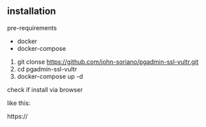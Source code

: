 ## installation

pre-requirements
* docker
* docker-compose

1. git clonse https://github.com/john-soriano/pgadmin-ssl-vultr.git
2. cd pgadmin-ssl-vultr
2. docker-compose up -d

check if install via browser

like this:

https://<ip>

